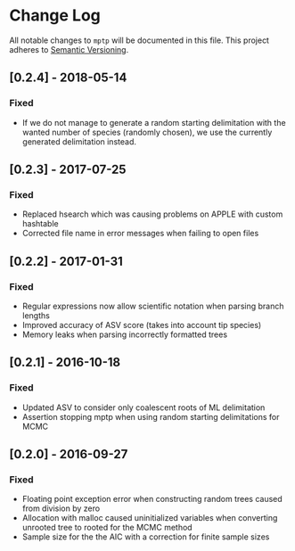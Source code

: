 # Change Log
All notable changes to `mptp` will be documented in this file.
This project adheres to [Semantic Versioning](http://semver.org/).

## [0.2.4] - 2018-05-14
### Fixed
 - If we do not manage to generate a random starting delimitation with the
   wanted number of species (randomly chosen), we use the currently generated
   delimitation instead.

## [0.2.3] - 2017-07-25
### Fixed
 - Replaced hsearch which was causing problems on APPLE with custom hashtable
 - Corrected file name in error messages when failing to open files

## [0.2.2] - 2017-01-31
### Fixed
 - Regular expressions now allow scientific notation when parsing branch lengths
 - Improved accuracy of ASV score (takes into account tip species)
 - Memory leaks when parsing incorrectly formatted trees

## [0.2.1] - 2016-10-18
### Fixed
 - Updated ASV to consider only coalescent roots of ML delimitation
 - Assertion stopping mptp when using random starting delimitations for MCMC

## [0.2.0] - 2016-09-27
### Fixed
 - Floating point exception error when constructing random trees caused from
   division by zero
 - Allocation with malloc caused uninitialized variables when converting unrooted
   tree to rooted for the MCMC method
 - Sample size for the the AIC with a correction for finite sample sizes
